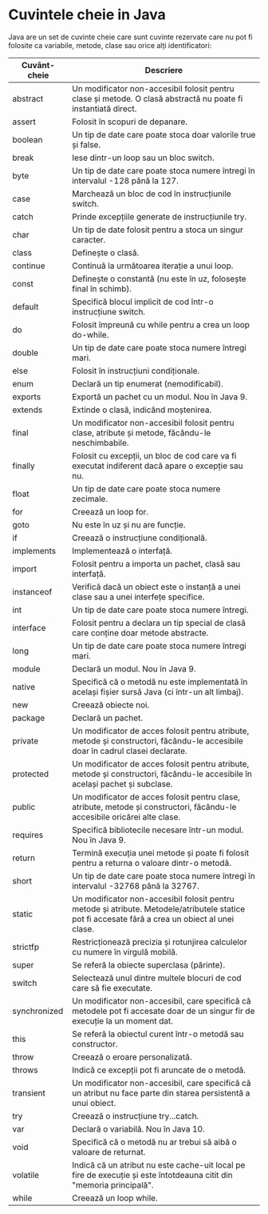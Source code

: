 # Cuvintele cheie in Java

Java are un set de cuvinte cheie care sunt cuvinte rezervate care nu pot fi folosite ca variabile, metode, clase sau orice alți identificatori:

| Cuvânt-cheie | Descriere                                                                                                  |
|--------------|------------------------------------------------------------------------------------------------------------|
| abstract     | Un modificator non-accesibil folosit pentru clase și metode. O clasă abstractă nu poate fi instantiată direct.|
| assert       | Folosit în scopuri de depanare.                                                                            |
| boolean      | Un tip de date care poate stoca doar valorile true și false.                                               |
| break        | Iese dintr-un loop sau un bloc switch.                                                                     |
| byte         | Un tip de date care poate stoca numere întregi în intervalul -128 până la 127.                              |
| case         | Marchează un bloc de cod în instrucțiunile switch.                                                          |
| catch        | Prinde excepțiile generate de instrucțiunile try.                                                          |
| char         | Un tip de date folosit pentru a stoca un singur caracter.                                                  |
| class        | Definește o clasă.                                                                                        |
| continue     | Continuă la următoarea iterație a unui loop.                                                               |
| const        | Definește o constantă (nu este în uz, folosește final în schimb).                                          |
| default      | Specifică blocul implicit de cod într-o instrucțiune switch.                                               |
| do           | Folosit împreună cu while pentru a crea un loop do-while.                                                  |
| double       | Un tip de date care poate stoca numere întregi mari.                                                       |
| else         | Folosit în instrucțiuni condiționale.                                                                     |
| enum         | Declară un tip enumerat (nemodificabil).                                                                  |
| exports      | Exportă un pachet cu un modul. Nou în Java 9.                                                             |
| extends      | Extinde o clasă, indicând moștenirea.                                                                     |
| final        | Un modificator non-accesibil folosit pentru clase, atribute și metode, făcându-le neschimbabile.           |
| finally      | Folosit cu excepții, un bloc de cod care va fi executat indiferent dacă apare o excepție sau nu.          |
| float        | Un tip de date care poate stoca numere zecimale.                                                          |
| for          | Creează un loop for.                                                                                      |
| goto         | Nu este în uz și nu are funcție.                                                                         |
| if           | Creează o instrucțiune condițională.                                                                      |
| implements   | Implementează o interfață.                                                                               |
| import       | Folosit pentru a importa un pachet, clasă sau interfață.                                                  |
| instanceof   | Verifică dacă un obiect este o instanță a unei clase sau a unei interfețe specifice.                      |
| int          | Un tip de date care poate stoca numere întregi.                                                           |
| interface    | Folosit pentru a declara un tip special de clasă care conține doar metode abstracte.                       |
| long         | Un tip de date care poate stoca numere întregi mari.                                                       |
| module       | Declară un modul. Nou în Java 9.                                                                          |
| native       | Specifică că o metodă nu este implementată în același fișier sursă Java (ci într-un alt limbaj).          |
| new          | Creează obiecte noi.                                                                                     |
| package      | Declară un pachet.                                                                                        |
| private      | Un modificator de acces folosit pentru atribute, metode și constructori, făcându-le accesibile doar în cadrul clasei declarate. |
| protected    | Un modificator de acces folosit pentru atribute, metode și constructori, făcându-le accesibile în același pachet și subclase. |
| public       | Un modificator de acces folosit pentru clase, atribute, metode și constructori, făcându-le accesibile oricărei alte clase. |
| requires     | Specifică bibliotecile necesare într-un modul. Nou în Java 9.                                               |
| return       | Termină execuția unei metode și poate fi folosit pentru a returna o valoare dintr-o metodă.              |
| short        | Un tip de date care poate stoca numere întregi în intervalul -32768 până la 32767.                         |
| static       | Un modificator non-accesibil folosit pentru metode și atribute. Metodele/atributele statice pot fi accesate fără a crea un obiect al unei clase. |
| strictfp     | Restricționează precizia și rotunjirea calculelor cu numere în virgulă mobilă.                             |
| super        | Se referă la obiecte superclasa (părinte).                                                                |
| switch       | Selectează unul dintre multele blocuri de cod care să fie executate.                                      |
| synchronized | Un modificator non-accesibil, care specifică că metodele pot fi accesate doar de un singur fir de execuție la un moment dat. |
| this         | Se referă la obiectul curent într-o metodă sau constructor.                                                |
| throw        | Creează o eroare personalizată.                                                                          |
| throws       | Indică ce excepții pot fi aruncate de o metodă.                                                          |
| transient    | Un modificator non-accesibil, care specifică că un atribut nu face parte din starea persistentă a unui obiect. |
| try          | Creează o instrucțiune try...catch.                                                                      |
| var          | Declară o variabilă. Nou în Java 10.                                                                      |
| void         | Specifică că o metodă nu ar trebui să aibă o valoare de returnat.                                        |
| volatile     | Indică că un atribut nu este cache-uit local pe fire de execuție și este întotdeauna citit din "memoria principală". |
| while        | Creează un loop while.                                                                                    |
